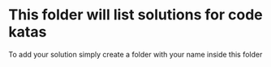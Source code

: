 
# This folder will list solutions for code katas

To add your solution simply create a folder with your name inside this folder

